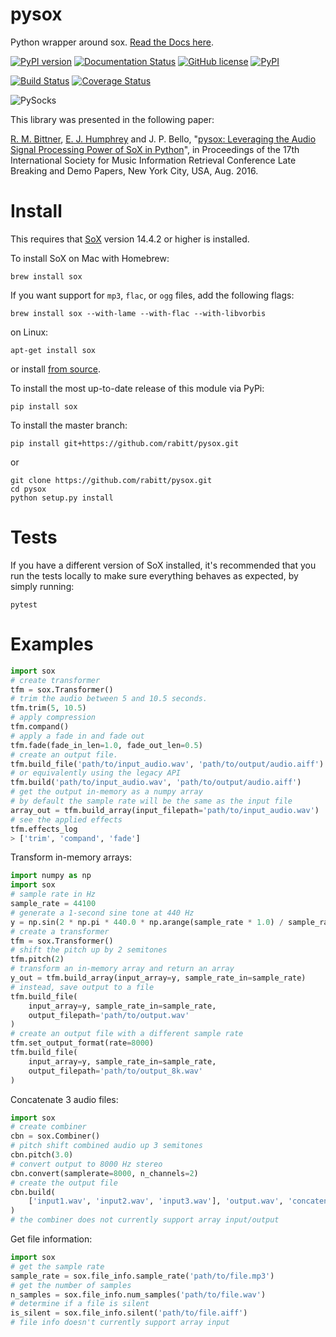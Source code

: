 # pysox
Python wrapper around sox. [Read the Docs here](http://pysox.readthedocs.org).

[![PyPI version](https://badge.fury.io/py/sox.svg)](https://badge.fury.io/py/sox)
[![Documentation Status](https://readthedocs.org/projects/resampy/badge/?version=latest)](http://pysox.readthedocs.io/en/latest/?badge=latest)
[![GitHub license](https://img.shields.io/badge/License-BSD%203--Clause-blue.svg)](https://raw.githubusercontent.com/rabitt/pysox/master/LICENSE.md)
[![PyPI](https://img.shields.io/pypi/pyversions/Django.svg?maxAge=2592000)]()

[![Build Status](https://travis-ci.org/rabitt/pysox.svg?branch=master)](https://travis-ci.org/rabitt/pysox)
[![Coverage Status](https://coveralls.io/repos/github/rabitt/pysox/badge.svg?branch=master)](https://coveralls.io/github/rabitt/pysox?branch=master)

![PySocks](https://s-media-cache-ak0.pinimg.com/736x/62/6f/bc/626fbcae9618eccee1c4c7c947bf9d94.jpg)

This library was presented in the following paper:

[R. M. Bittner](https://github.com/rabitt), [E. J. Humphrey](https://github.com/ejhumphrey) and J. P. Bello, "[pysox: Leveraging the Audio Signal Processing Power of SoX in Python](https://wp.nyu.edu/ismir2016/wp-content/uploads/sites/2294/2016/08/bittner-pysox.pdf)", in Proceedings of the 17th International Society for Music Information Retrieval Conference Late Breaking and Demo Papers, New York City, USA, Aug. 2016.


# Install

This requires that [SoX](http://sox.sourceforge.net/) version 14.4.2 or higher is installed.

To install SoX on Mac with Homebrew:

```brew install sox```

If you want support for `mp3`, `flac`, or `ogg` files, add the following flags:

```brew install sox --with-lame --with-flac --with-libvorbis```

on Linux:

```apt-get install sox```

or install [from source](https://sourceforge.net/projects/sox/files/sox/).



To install the most up-to-date release of this module via PyPi:

```pip install sox```

To install the master branch:

```pip install git+https://github.com/rabitt/pysox.git```

or

```
git clone https://github.com/rabitt/pysox.git
cd pysox
python setup.py install
```


# Tests

If you have a different version of SoX installed, it's recommended that you run
the tests locally to make sure everything behaves as expected, by simply running:

```
pytest
```

# Examples

```python
import sox
# create transformer
tfm = sox.Transformer()
# trim the audio between 5 and 10.5 seconds.
tfm.trim(5, 10.5)
# apply compression
tfm.compand()
# apply a fade in and fade out
tfm.fade(fade_in_len=1.0, fade_out_len=0.5)
# create an output file.
tfm.build_file('path/to/input_audio.wav', 'path/to/output/audio.aiff')
# or equivalently using the legacy API
tfm.build('path/to/input_audio.wav', 'path/to/output/audio.aiff')
# get the output in-memory as a numpy array
# by default the sample rate will be the same as the input file
array_out = tfm.build_array(input_filepath='path/to/input_audio.wav')
# see the applied effects
tfm.effects_log
> ['trim', 'compand', 'fade']

```

Transform in-memory arrays:
```python
import numpy as np
import sox
# sample rate in Hz
sample_rate = 44100
# generate a 1-second sine tone at 440 Hz
y = np.sin(2 * np.pi * 440.0 * np.arange(sample_rate * 1.0) / sample_rate)
# create a transformer
tfm = sox.Transformer()
# shift the pitch up by 2 semitones
tfm.pitch(2)
# transform an in-memory array and return an array
y_out = tfm.build_array(input_array=y, sample_rate_in=sample_rate)
# instead, save output to a file
tfm.build_file(
    input_array=y, sample_rate_in=sample_rate,
    output_filepath='path/to/output.wav'
)
# create an output file with a different sample rate
tfm.set_output_format(rate=8000)
tfm.build_file(
    input_array=y, sample_rate_in=sample_rate,
    output_filepath='path/to/output_8k.wav'
)
```

Concatenate 3 audio files:
```python
import sox
# create combiner
cbn = sox.Combiner()
# pitch shift combined audio up 3 semitones
cbn.pitch(3.0)
# convert output to 8000 Hz stereo
cbn.convert(samplerate=8000, n_channels=2)
# create the output file
cbn.build(
    ['input1.wav', 'input2.wav', 'input3.wav'], 'output.wav', 'concatenate'
)
# the combiner does not currently support array input/output
```

Get file information:
```python
import sox
# get the sample rate
sample_rate = sox.file_info.sample_rate('path/to/file.mp3')
# get the number of samples
n_samples = sox.file_info.num_samples('path/to/file.wav')
# determine if a file is silent
is_silent = sox.file_info.silent('path/to/file.aiff')
# file info doesn't currently support array input
```
